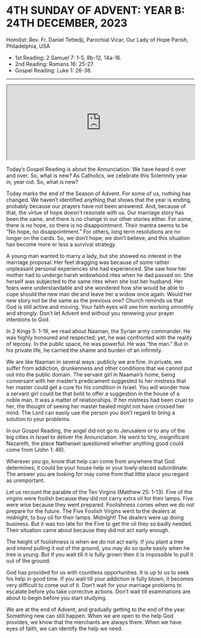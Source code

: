 # 4TH SUNDAY OF ADVENT: YEAR B: 24TH DECEMBER, 2023
Homilist: Rev. Fr. Daniel Tettedji, Parochial Vicar, Our Lady of Hope Parish, Philadelphia, USA

- 1st Reading: 2 Samuel 7: 1-5, 8b-12, 14a-16.
- 2nd Reading: Romans 16: 25-27.
- Gospel Reading: Luke 1: 26-38.
---

<iframe src="https://podcasters.spotify.com/pod/show/sbcclashibi/embed/episodes/Sermons-at-Bakhita-Fourth-Sunday-of-Advent-Year-B---Rev-Fr-Daniel-Tettedji-e2dkbhf" height="200px" width="100% frameborder="0" scrolling="no"></iframe>

Today’s Gospel Reading is about the Annunciation. We have heard it over and over. So, what is new? As Catholics, we celebrate this Solemnity year in, year out. So, what is new?

Today marks the end of the Season of Advent. For some of us, nothing has changed. We haven’t identified anything that shows that the year is ending, probably because our prayers have not been answered. And, because of that, the virtue of hope doesn’t resonate with us. Our marriage story has been the same, and there is no change in our other stories either. For some, there is no hope, so there is no disappointment. Their mantra seems to be “No hope, no disappointment.” For others, long term resolutions are no longer on the cards. So, we don’t hope; we don’t believe, and this situation has become more or less a survival strategy.

A young man wanted to marry a lady, but she showed no interest in the marriage proposal. Her feet dragging was because of some rather unpleasant personal experiences she had experienced. She saw how her mother had to undergo harsh widowhood rites when he dad passed on. She herself was subjected to the same rites when she lost her husband. Her fears were understandable and she wondered how she would be able to cope should the new man die and leave her a widow once again. Would her new story not be the same as the previous one?
Church reminds us that God is still active and moving. Your faith eyes will see him working smoothly and strongly. Don’t let Advent end without you renewing your prayer intentions to God.

In 2 Kings 5: 1-19, we read about Naaman, the Syrian army commander. He was highly honoured and respected; yet, he was confronted with the reality of leprosy. In the public space, he was powerful. He was “the man.” But in his private life, he carried the shame and burden of an infirmity.

We are like Naaman in several ways: publicly we are fine. In private, we suffer from addiction, drunkenness and other conditions that we cannot put out into the public domain. The servant girl in Naaman’s home, being conversant with her master’s predicament suggested to her mistress that her master could get a cure for his condition in Israel. You will wonder how a servant girl could be that bold to offer a suggestion in the house of a noble man. It was a matter of relationships. If her mistress had been cruel to her, the thought of seeing her master healed might not have crossed her mind. The Lord can easily use the person you don’t regard to bring a solution to your problems. 

In our Gospel Reading, the angel did not go to Jerusalem or to any of the big cities in Israel to deliver the Annunciation. He went to tiny, insignificant Nazareth, the place Nathanael questioned whether anything good could come from (John 1: 46).

Wherever you go, know that help can come from anywhere that God determines; it could be your house help or your lowly-placed subordinate. The answer you are looking for may come from that little place you regard as unimportant.

Let us recount the parable of the Ten Virgins (Matthew 25: 1-13). Five of the virgins were foolish because they did not carry extra oil for their lamps. Five were wise because they went prepared. Foolishness comes when we do not prepare for the future. The Five Foolish Virgins went to the dealers at midnight, to buy oil for their lamps. Midnight! The dealers were up doing business. But it was too late for the Five to get the oil they so badly needed. Their situation came about because they did not act early enough.

The height of foolishness is when we do not act early. If you plant a tree and intend pulling it out of the ground, you may do so quite easily when he tree is young. But if you wait till it is fully grown then it is impossible to pull it out of the ground. 

God has provided for us with countless opportunities. It is up to us to seek his help in good time. If you wait till your addiction is fully blown, it becomes very difficult to come out of it. Don’t wait for your marriage problems to escalate before you take corrective actions. Don’t wait till examinations are about to begin before you start studying.

We are at the end of Advent, and gradually getting to the end of the year. Something new can still happen. When we are open to the help God provides, we know that the merchants are always there. When we have eyes of faith, we can identify the help we need. 